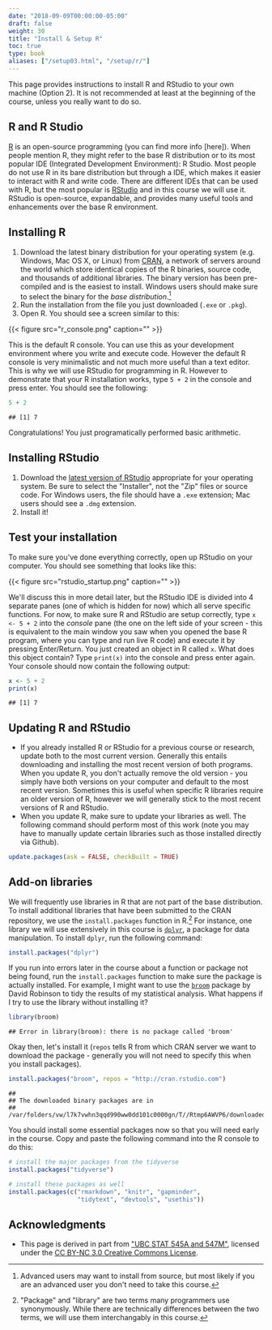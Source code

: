 ```yaml
---
date: "2018-09-09T00:00:00-05:00"
draft: false
weight: 30
title: "Install & Setup R"
toc: true
type: book
aliases: ["/setup03.html", "/setup/r/"]
---
```




This page provides instructions to install R and RStudio to your own machine (Option 2). It is not recommended at least at the beginning of the course, unless you really want to do so. 

## R and R Studio

[R](https://www.r-project.org/) is an open-source programming (you can find more info [here]). When people mention R, they might refer to the base R distribution or to its most popular IDE (Integrated Development Environment): R Studio. Most people do not use R in its bare distribution but through a IDE, which makes it easier to interact with R and write code. There are different IDEs that can be used with R, but the most popular is [RStudio](https://www.rstudio.com/products/RStudio/) and in this course we will use it. RStudio is open-source, expandable, and provides many useful tools and enhancements over the base R environment.

## Installing R

1. Download the latest binary distribution for your operating system (e.g. Windows, Mac OS X, or Linux) from [CRAN](https://cran.rstudio.com/), a network of servers around the world which store identical copies of the R binaries, source code, and thousands of additional libraries. The binary version has been pre-compiled and is the easiest to install. Windows users should make sure to select the binary for the *base distribution*.[^source]
1. Run the installation from the file you just downloaded (`.exe` or `.pkg`).
1. Open R. You should see a screen similar to this:

{{< figure src="r_console.png" caption="" >}}

This is the default R console. You can use this as your development environment where you write and execute code. However the default R console is very minimalistic and not much more useful than a text editor. This is why we will use RStudio for programming in R. However to demonstrate that your R installation works, type `5 + 2` in the console and press enter. You should see the following:


```r
5 + 2
```

```
## [1] 7
```

Congratulations! You just programatically performed basic arithmetic.

## Installing RStudio

1. Download the [latest version of RStudio](https://www.rstudio.com/products/rstudio/download/) appropriate for your operating system. Be sure to select the "Installer", not the "Zip" files or source code. For Windows users, the file should have a `.exe` extension; Mac users should see a `.dmg` extension.
1. Install it!

## Test your installation

To make sure you've done everything correctly, open up RStudio on your computer. You should see something that looks like this:

{{< figure src="rstudio_startup.png" caption="" >}}

We'll discuss this in more detail later, but the RStudio IDE is divided into 4 separate panes (one of which is hidden for now) which all serve specific functions. For now, to make sure R and RStudio are setup correctly, type `x <- 5 + 2` into the *console* pane (the one on the left side of your screen - this is equivalent to the main window you saw when you opened the base R program, where you can type and run live R code) and execute it by pressing Enter/Return. You just created an object in R called `x`. What does this object contain? Type `print(x)` into the console and press enter again. Your console should now contain the following output:


```r
x <- 5 + 2
print(x)
```

```
## [1] 7
```

## Updating R and RStudio

* If you already installed R or RStudio for a previous course or research, update both to the most current version. Generally this entails downloading and installing the most recent version of both programs. When you update R, you don't actually remove the old version - you simply have both versions on your computer and default to the most recent version. Sometimes this is useful when specific R libraries require an older version of R, however we will generally stick to the most recent versions of R and RStudio.
* When you update R, make sure to update your libraries as well. The following command should perform most of this work (note you may have to manually update certain libraries such as those installed directly via Github).

```r
update.packages(ask = FALSE, checkBuilt = TRUE)
```

## Add-on libraries

We will frequently use libraries in R that are not part of the base distribution. To install additional libraries that have been submitted to the CRAN repository, we use the `install.packages` function in R.[^pkg] For instance, one library we will use extensively in this course is [`dplyr`](https://cran.r-project.org/web/packages/dplyr/index.html), a package for data manipulation. To install `dplyr`, run the following command:

```r
install.packages("dplyr")
```

If you run into errors later in the course about a function or package not being found, run the `install.packages` function to make sure the package is actually installed. For example, I might want to use the [`broom`](https://cran.r-project.org/web/packages/broom/index.html) package by David Robinson to tidy the results of my statistical analysis. What happens if I try to use the library without installing it?

```r
library(broom)
```

```
## Error in library(broom): there is no package called 'broom'
```

Okay then, let's install it (`repos` tells R from which CRAN server we want to download the package - generally you will not need to specify this when you install packages).

```r
install.packages("broom", repos = "http://cran.rstudio.com")
```

```
## 
## The downloaded binary packages are in
##  /var/folders/vw/l7k7vwhn3qqd990ww0dd101c0000gn/T//Rtmp6AWVP6/downloaded_packages
```

You should install some essential packages now so that you will need early in the course. Copy and paste the following command into the R console to do this:

```r
# install the major packages from the tidyverse
install.packages("tidyverse")

# install these packages as well
install.packages(c("rmarkdown", "knitr", "gapminder",
                   "tidytext", "devtools", "usethis"))
```

## Acknowledgments


* This page is derived in part from ["UBC STAT 545A and 547M"](http://stat545.com), licensed under the [CC BY-NC 3.0 Creative Commons License](https://creativecommons.org/licenses/by-nc/3.0/).

[^source]: Advanced users may want to install from source, but most likely if you are an advanced user you don't need to take this course.
[^pkg]: "Package" and "library" are two terms many programmers use synonymously. While there are technically differences between the two terms, we will use them interchangably in this course.
